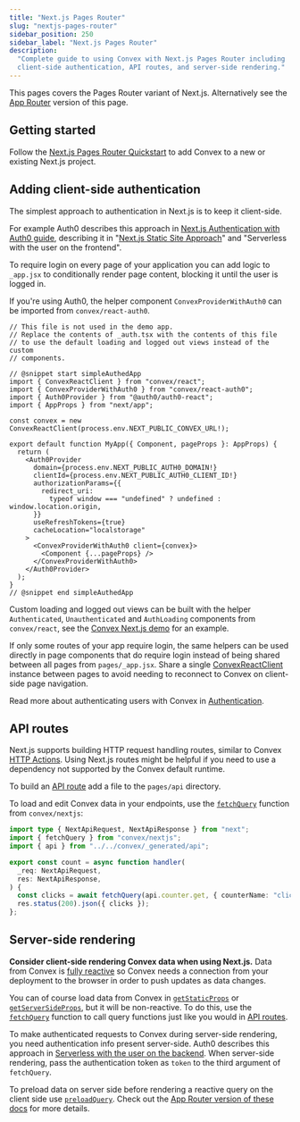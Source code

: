 ```yaml
---
title: "Next.js Pages Router"
slug: "nextjs-pages-router"
sidebar_position: 250
sidebar_label: "Next.js Pages Router"
description:
  "Complete guide to using Convex with Next.js Pages Router including
  client-side authentication, API routes, and server-side rendering."
---
```




This pages covers the Pages Router variant of Next.js. Alternatively see the
[App Router](/client/react/nextjs/nextjs.mdx) version of this page.

## Getting started

Follow the
[Next.js Pages Router Quickstart](/client/react/nextjs-pages-router/quickstart-nextjs-pages-router.mdx)
to add Convex to a new or existing Next.js project.

## Adding client-side authentication

The simplest approach to authentication in Next.js is to keep it client-side.

For example Auth0 describes this approach in
[Next.js Authentication with Auth0 guide](https://auth0.com/blog/ultimate-guide-nextjs-authentication-auth0),
describing it in
"[Next.js Static Site Approach](https://auth0.com/blog/ultimate-guide-nextjs-authentication-auth0/#Next-js-Static-Site-Approach)"
and "Serverless with the user on the frontend".

To require login on every page of your application you can add logic to
`_app.jsx` to conditionally render page content, blocking it until the user is
logged in.

If you're using Auth0, the helper component `ConvexProviderWithAuth0` can be
imported from `convex/react-auth0`.


```tsx
// This file is not used in the demo app.
// Replace the contents of _auth.tsx with the contents of this file
// to use the default loading and logged out views instead of the custom
// components.

// @snippet start simpleAuthedApp
import { ConvexReactClient } from "convex/react";
import { ConvexProviderWithAuth0 } from "convex/react-auth0";
import { Auth0Provider } from "@auth0/auth0-react";
import { AppProps } from "next/app";

const convex = new ConvexReactClient(process.env.NEXT_PUBLIC_CONVEX_URL!);

export default function MyApp({ Component, pageProps }: AppProps) {
  return (
    <Auth0Provider
      domain={process.env.NEXT_PUBLIC_AUTH0_DOMAIN!}
      clientId={process.env.NEXT_PUBLIC_AUTH0_CLIENT_ID!}
      authorizationParams={{
        redirect_uri:
          typeof window === "undefined" ? undefined : window.location.origin,
      }}
      useRefreshTokens={true}
      cacheLocation="localstorage"
    >
      <ConvexProviderWithAuth0 client={convex}>
        <Component {...pageProps} />
      </ConvexProviderWithAuth0>
    </Auth0Provider>
  );
}
// @snippet end simpleAuthedApp

```


Custom loading and logged out views can be built with the helper
`Authenticated`, `Unauthenticated` and `AuthLoading` components from
`convex/react`, see the
[Convex Next.js demo](https://github.com/get-convex/convex-demos/tree/main/nextjs-pages-router/pages/_app.jsx)
for an example.

If only some routes of your app require login, the same helpers can be used
directly in page components that do require login instead of being shared
between all pages from `pages/_app.jsx`. Share a single
[ConvexReactClient](/api/classes/react.ConvexReactClient) instance between pages
to avoid needing to reconnect to Convex on client-side page navigation.

Read more about authenticating users with Convex in [Authentication](/auth.mdx).

## API routes

Next.js supports building HTTP request handling routes, similar to Convex
[HTTP Actions](/functions/http-actions.mdx). Using Next.js routes might be
helpful if you need to use a dependency not supported by the Convex default
runtime.

To build an [API route](https://nextjs.org/docs/api-routes/introduction) add a
file to the `pages/api` directory.

To load and edit Convex data in your endpoints, use the
[`fetchQuery`](/api/modules/nextjs#fetchquery) function from `convex/nextjs`:


```ts
import type { NextApiRequest, NextApiResponse } from "next";
import { fetchQuery } from "convex/nextjs";
import { api } from "../../convex/_generated/api";

export const count = async function handler(
  _req: NextApiRequest,
  res: NextApiResponse,
) {
  const clicks = await fetchQuery(api.counter.get, { counterName: "clicks" });
  res.status(200).json({ clicks });
};

```


## Server-side rendering

**Consider client-side rendering Convex data when using Next.js.** Data from
Convex is
[fully reactive](/functions/query-functions.mdx#caching--reactivity--consistency)
so Convex needs a connection from your deployment to the browser in order to
push updates as data changes.

You can of course load data from Convex in
[`getStaticProps`](https://nextjs.org/docs/basic-features/data-fetching/get-static-props)
or
[`getServerSideProps`](https://nextjs.org/docs/basic-features/data-fetching/get-server-side-props),
but it will be non-reactive. To do this, use the
[`fetchQuery`](/api/modules/nextjs#fetchquery) function to call query functions
just like you would in [API routes](#api-routes).

To make authenticated requests to Convex during server-side rendering, you need
authentication info present server-side. Auth0 describes this approach in
[Serverless with the user on the backend](https://auth0.com/blog/ultimate-guide-nextjs-authentication-auth0/#Serverless-with-the-user-on-the-backend).
When server-side rendering, pass the authentication token as `token` to the
third argument of `fetchQuery`.

To preload data on server side before rendering a reactive query on the client
side use [`preloadQuery`](/api/modules/nextjs#preloadquery). Check out the
[App Router version of these docs](/client/react/nextjs/nextjs-server-rendering.mdx)
for more details.
